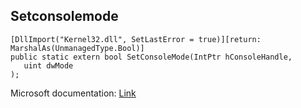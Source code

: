 ## Setconsolemode

```
[DllImport("Kernel32.dll", SetLastError = true)][return: MarshalAs(UnmanagedType.Bool)]
public static extern bool SetConsoleMode(IntPtr hConsoleHandle,
   uint dwMode
);
```

Microsoft documentation: [Link](https://docs.microsoft.com/en-us/windows/console/setconsolemode)
